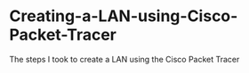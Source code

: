 # Creating-a-LAN-using-Cisco-Packet-Tracer
The steps I took to create a LAN using the Cisco Packet Tracer 
